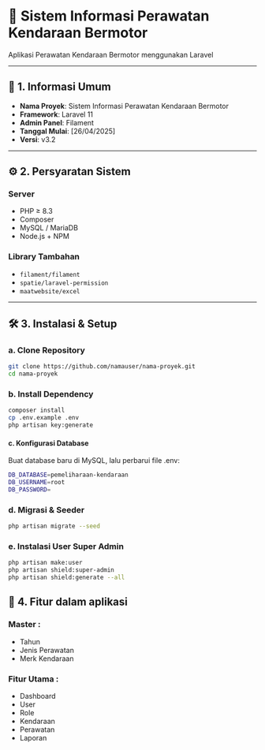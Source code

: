 # 📘 Sistem Informasi Perawatan Kendaraan Bermotor

Aplikasi Perawatan Kendaraan Bermotor menggunakan Laravel

---

## 📝 1. Informasi Umum

- **Nama Proyek**: Sistem Informasi Perawatan Kendaraan Bermotor
- **Framework**: Laravel 11
- **Admin Panel**: Filament
- **Tanggal Mulai**: [26/04/2025]
- **Versi**: v3.2

---

## ⚙️ 2. Persyaratan Sistem

### Server

- PHP ≥ 8.3
- Composer
- MySQL / MariaDB
- Node.js + NPM

### Library Tambahan

- `filament/filament`
- `spatie/laravel-permission`
- `maatwebsite/excel`

---

## 🛠️ 3. Instalasi & Setup

### a. Clone Repository

```bash
git clone https://github.com/namauser/nama-proyek.git
cd nama-proyek
```

### b. Install Dependency

```bash
composer install
cp .env.example .env
php artisan key:generate
```

#### c. Konfigurasi Database
Buat database baru di MySQL, lalu perbarui file .env:
```bash
DB_DATABASE=pemeliharaan-kendaraan
DB_USERNAME=root
DB_PASSWORD=
```

### d. Migrasi & Seeder

```bash
php artisan migrate --seed
```

### e. Instalasi User Super Admin

```bash
php artisan make:user
php artisan shield:super-admin
php artisan shield:generate --all
```

## 📄 4. Fitur dalam aplikasi

### Master :

- Tahun
- Jenis Perawatan
- Merk Kendaraan

### Fitur Utama :

- Dashboard
- User
- Role
- Kendaraan
- Perawatan
- Laporan


